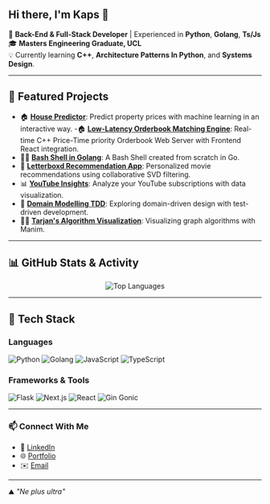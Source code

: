## Hi there, I'm Kaps 👋

🌌 **Back-End & Full-Stack Developer** | Experienced in **Python**, **Golang**, **Ts/Js**  
🎓 **Masters Engineering Graduate, UCL**  
💡 Currently learning **C++**, **Architecture Patterns In Python**, and **Systems Design**.  

---

## 🌟 Featured Projects
- 🏠 [**House Predictor**](https://github.com/Syzygyastro/House_predictor): Predict property prices with machine learning in an interactive way.
-🏠 [**Low-Latency Orderbook Matching Engine**](https://github.com/Syzygyastro/Orderbook): Real-time C++ Price-Time priority Orderbook Web Server with Frontend React integration.
- 👩‍💻 [**Bash Shell in Golang**](https://github.com/Syzygyastro/Bash-Go): A Bash Shell created from scratch in Go.
- 🔮 [**Letterboxd Recommendation App**](https://github.com/Syzygyastro/letterboxd_recommendation_app): Personalized movie recommendations using collaborative SVD filtering.
- 📊 [**YouTube Insights**](https://github.com/Syzygyastro/youtube_insights): Analyze your YouTube subscriptions with data visualization.
- 📖 [**Domain Modelling TDD**](https://github.com/Syzygyastro/Domain_modelling_TDD): Exploring domain-driven design with test-driven development.
- 👨‍🏫 [**Tarjan's Algorithm Visualization**](https://github.com/Syzygyastro/Tarjans): Visualizing graph algorithms with Manim.

---

## 📊 GitHub Stats & Activity

<div align="center">
  <img src="https://github-readme-stats.vercel.app/api/top-langs/?username=Syzygyastro&layout=compact&theme=radical" alt="Top Languages" />
</div>


---

## 🔧 Tech Stack

### Languages
![Python](https://img.shields.io/badge/-Python-3776AB?style=flat-square&logo=python&logoColor=white)
![Golang](https://img.shields.io/badge/-Go-00ADD8?style=flat-square&logo=go&logoColor=white)
![JavaScript](https://img.shields.io/badge/-JavaScript-F7DF1E?style=flat-square&logo=javascript&logoColor=black)
![TypeScript](https://img.shields.io/badge/-TypeScript-3178C6?style=flat-square&logo=typescript&logoColor=white)


### Frameworks & Tools
![Flask](https://img.shields.io/badge/-Flask-000000?style=flat-square&logo=flask&logoColor=white)
![Next.js](https://img.shields.io/badge/-Next.js-000000?style=flat-square&logo=next.js&logoColor=white)
![React](https://img.shields.io/badge/-React-61DAFB?style=flat-square&logo=react&logoColor=black)
![Gin Gonic](https://img.shields.io/badge/gin--gonic-v1.9.0-blue?style=flat&logo=go)

---

### 📫 Connect With Me

- 💼 [LinkedIn](https://www.linkedin.com/in/kshitij-kapoor-203364207/)
- 🌐 [Portfolio](https://syzygy-io.webflow.io/)
- ✉️ [Email](mailto:kkaps6776@gmail.com)

---

⛰️ _"Ne plus ultra"_  
